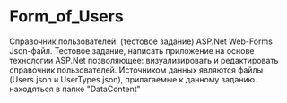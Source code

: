 # Form_of_Users
Справочник пользователей. (тестовое задание) ASP.Net Web-Forms Json-файл.
Тестовое задание, написать приложение на основе технологии ASP.Net позволяющее: визуализировать и редактировать справочник пользователей.
Источником данных являются файлы (Users.json и UserTypes.json), прилагаемые к данному заданию. находяться в папке "DataContent"
